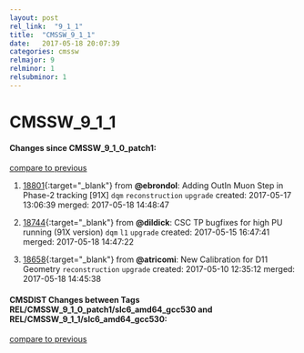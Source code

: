 ```yaml
---
layout: post
rel_link:  "9_1_1"
title:  "CMSSW_9_1_1"
date:   2017-05-18 20:07:39
categories: cmssw
relmajor: 9
relminor: 1
relsubminor: 1
---
```


# CMSSW_9_1_1
#### Changes since CMSSW_9_1_0_patch1:
[compare to previous](https://github.com/cms-sw/cmssw/compare/CMSSW_9_1_0_patch1...CMSSW_9_1_1)



1. [18801](http://github.com/cms-sw/cmssw/pull/18801){:target="_blank"}  from **@ebrondol**: Adding OutIn Muon Step in Phase-2 tracking [91X] `dqm`  `reconstruction`  `upgrade`  created: 2017-05-17 13:06:39 merged: 2017-05-18 14:48:47

2. [18744](http://github.com/cms-sw/cmssw/pull/18744){:target="_blank"}  from **@dildick**: CSC TP bugfixes for high PU running (91X version) `dqm`  `l1`  `upgrade`  created: 2017-05-15 16:47:41 merged: 2017-05-18 14:47:22

3. [18658](http://github.com/cms-sw/cmssw/pull/18658){:target="_blank"}  from **@atricomi**: New Calibration for D11 Geometry `reconstruction`  `upgrade`  created: 2017-05-10 12:35:12 merged: 2017-05-18 14:45:38

#### CMSDIST Changes between Tags REL/CMSSW_9_1_0_patch1/slc6_amd64_gcc530 and REL/CMSSW_9_1_1/slc6_amd64_gcc530:
[compare to previous](https://github.com/cms-sw/cmsdist/compare/REL/CMSSW_9_1_0_patch1/slc6_amd64_gcc530...REL/CMSSW_9_1_1/slc6_amd64_gcc530)



